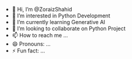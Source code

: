 - 👋 Hi, I’m @ZoraizShahid
- 👀 I’m interested in Python Development
- 🌱 I’m currently learning  Generative AI
- 💞️ I’m looking to collaborate on Python Project
- 📫 How to reach me ...
- 😄 Pronouns: ...
- ⚡ Fun fact: ...

<!---
ZoraizShahid/ZoraizShahid is a ✨ special ✨ repository because its `README.md` (this file) appears on your GitHub profile.
You can click the Preview link to take a look at your changes.
--->
